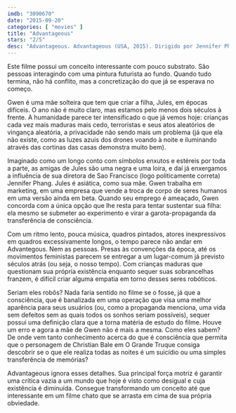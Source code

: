 ```yaml
---
imdb: "3090670"
date: "2015-09-20"
categories: [ "movies" ]
title: "Advantageous"
stars: "2/5"
desc: "Advantageous. Advantageous (USA, 2015). Dirigido por Jennifer Phang. Escrito por Jacqueline Kim, Jennifer Phang. Com Jacqueline Kim, James Urbaniak, Freya Adams, Ken Jeong, Jennifer Ehle, Samantha Kim, Troi Zee, Olivia Horton, Jennifer Ikeda."
---
```

Este filme possui um conceito interessante com pouco substrato. São pessoas interagindo com uma pintura futurista ao fundo. Quando tudo termina, não há conflito, mas a concretização do que já se esperava no começo.

Gwen é uma mãe solteira que tem que criar a filha, Jules, em épocas difíceis. O ano não é muito claro, mas estamos pelo menos dois séculos à frente. A humanidade parece ter intensificado o que já vemos hoje: crianças cada vez mais maduras mais cedo, terroristas e seus atos aleatórios de vingança aleatória, a privacidade não sendo mais um problema (já que ela não existe, como as luzes azuis dos drones voando à noite e iluminando através das cortinas das casas demonstra muito bem).

Imaginado como um longo conto com símbolos enxutos e estéreis por toda a parte, as amigas de Jules são uma negra e uma loira, e daí já enxergamos a influência de sua diretora de Sao Francisco (logo politicamente correta) Jennifer Phang. Jules é asiática, como sua mãe. Gwen trabalha em marketing, em uma empresa que vende a troca de corpo de seres humanos em uma versão ainda em beta. Quando seu emprego é ameaçado, Gwen concorda com a única opção que lhe resta para tentar sustentar sua filha: ela mesmo se submeter ao experimento e virar a garota-propaganda da transferência de consciência.

Com um ritmo lento, pouca música, quadros pintados, atores inexpressivos em quadros excessivamente longos, o tempo parece não andar em Advantegous. Nem as pessoas. Presas às convenções da época, até os movimentos feministas parecem se entregar a um lugar-comum já previsto séculos atrás (ou seja, o nosso tempo). Com crianças maduras que questionam sua própria existência enquanto sequer suas sobrancelhas franzem, é difícil criar alguma empatia em torno desses seres robóticos.

Seriam eles robôs? Nada faria sentido no filme se o fosse, já que a consciência, que é banalizada em uma operação que visa uma melhor aparência para seus usuários (ou, como a propaganda menciona, uma vida sem defeitos sem as quais todos os sonhos seriam possíveis), sequer possui uma definição clara que a torna matéria de estudo do filme. Houve um erro e agora a mãe de Gwen não é mais a mesma. Como eles sabem? De onde vem tanto conhecimento acerca do que é consciência que permita que o personagem de Christian Bale em O Grande Truque consiga descobrir se o que ele realiza todas as noites é um suicídio ou uma simples transferência de memórias?

Advantageous ignora esses detalhes. Sua principal força motriz é garantir uma crítica vazia a um mundo que hoje é visto como desigual e cuja existência é diminuída. Consegue transformando um conceito até que interessante em um filme chato que se arrasta em cima de sua própria obviedade.
